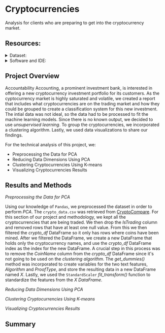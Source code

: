 # Cryptocurrencies
Analysis for clients who are preparing to get into the cryptocurrency market. 

## Resources:
<details>
<summary>Dataset:</summary>

- [crypto_data.csv](https://github.com/g626s/Cryptocurrencies/blob/main/crypto_data.csv)
</details>

<details>
<summary>Software and IDE:</summary>

- Python
- Jupyter Notebook
- Libraries:
  - Pandas
  - Sklearn
  - hvPlot
- Unsupervised Machine Learning
</details>

## Project Overview
Accountability Accounting, a prominent investment bank, is interested in offering a new cryptocurrency investment portfolio for its customers. As the cyptocurrency market is highly saturated and volatile, we created a report that includes what cryptocurrencies are on the trading market and how they could be grouped to create a classification system for this new investment. The intial data was not ideal, so the data had to be processed to fit the machine learning models. Since there is no known output, we decided to use _unsupervised learning_. To group the cryptocurrencies, we incorporated a clustering algorithm. Lastly, we used data visualizations to share our findings.

For the technical analysis of this project, we:
- Preprocessing the Data for PCA
- Reducing Data Dimensions Using PCA
- Clustering Cryptocurrencies Using K-means
- Visualizing Cryptocurrencies Results

## Results and Methods
_Preprocessing the Data for PCA_

Using our knowledge of `Pandas`, we preprocessed the dataset in order to perform _PCA_. The `crypto_data.csv` was retrieved from [CryptoCompare](https://min-api.cryptocompare.com/data/all/coinlist). For this section of our project and methodology, we kept all the cryptocurrencies that are being traded. We then drop the _IsTrading_ column and removed rows that have at least one null value. From this we then filtered the _crypto_df_ DataFrame so it only has rows where coins have been mined. After we filtered the DataFrame, we create a new DataFrame that holds only the cryptocurrency names, and use the _crypto_df_ DataFrame index as the index for the new DataFrame. A crucial step in this process was to remove the _CoinName_ column from the _crypto_df_ DataFrame since it's not going to be used on the _clustering algorithm_. The _get_dummies()_ method was incorporated to create variables for the two text features, _Algorithm_ and _ProofType_, and store the resulting data in a new DataFrame named _X_. Lastly, we used the `StandardScaler` _fit_transform()_ function to standardize the features from the _X DataFrame_.

_Reducing Data Dimensions Using PCA_

_Clustering Cryptocurrencies Using K-means_

_Visualizing Cryptocurrencies Results_

## Summary
